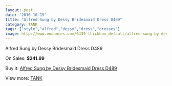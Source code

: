 ```yaml
---
layout: post
date: '2016-10-19'
title: "Alfred Sung by Dessy Bridesmaid Dress D489"
category: TANK
tags: ["style","alfred","dessy","dress","dresses"]
image: http://www.eudances.com/6439-thickbox_default/alfred-sung-by-dessy-bridesmaid-dress-d489.jpg
---
```

Alfred Sung by Dessy Bridesmaid Dress D489

On Sales: **$241.99**
<a href="https://www.eudances.com/en/tank/2345-alfred-sung-by-dessy-bridesmaid-dress-d489.html"><amp-img layout="responsive" width="600" height="600" src="//www.eudances.com/6439-thickbox_default/alfred-sung-by-dessy-bridesmaid-dress-d489.jpg" alt="Alfred Sung by Dessy Bridesmaid Dress D489 0" /></a>

Buy it: [Alfred Sung by Dessy Bridesmaid Dress D489](https://www.eudances.com/en/tank/2345-alfred-sung-by-dessy-bridesmaid-dress-d489.html "Alfred Sung by Dessy Bridesmaid Dress D489")

View more: [TANK](https://www.eudances.com/en/28-tank "TANK")